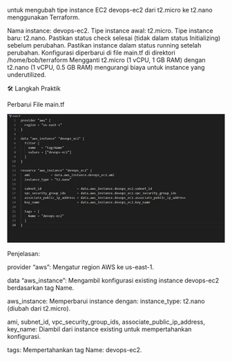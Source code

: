 untuk mengubah tipe instance EC2 devops-ec2 dari t2.micro ke t2.nano menggunakan Terraform.

Nama instance: devops-ec2.
Tipe instance awal: t2.micro.
Tipe instance baru: t2.nano.
Pastikan status check selesai (tidak dalam status Initializing) sebelum perubahan.
Pastikan instance dalam status running setelah perubahan.
Konfigurasi diperbarui di file main.tf di direktori /home/bob/terraform
Mengganti t2.micro (1 vCPU, 1 GB RAM) dengan t2.nano (1 vCPU, 0.5 GB RAM) mengurangi biaya untuk instance yang underutilized.


🛠 Langkah Praktik


Perbarui File main.tf


![alt text](image-31.png)


Penjelasan:


provider “aws”: Mengatur region AWS ke us-east-1.


data “aws_instance”: Mengambil konfigurasi existing instance devops-ec2 berdasarkan tag Name.


aws_instance: Memperbarui instance dengan:
instance_type: t2.nano (diubah dari t2.micro).


ami, subnet_id, vpc_security_group_ids, associate_public_ip_address, key_name: Diambil dari instance existing untuk mempertahankan konfigurasi.


tags: Mempertahankan tag Name: devops-ec2.
